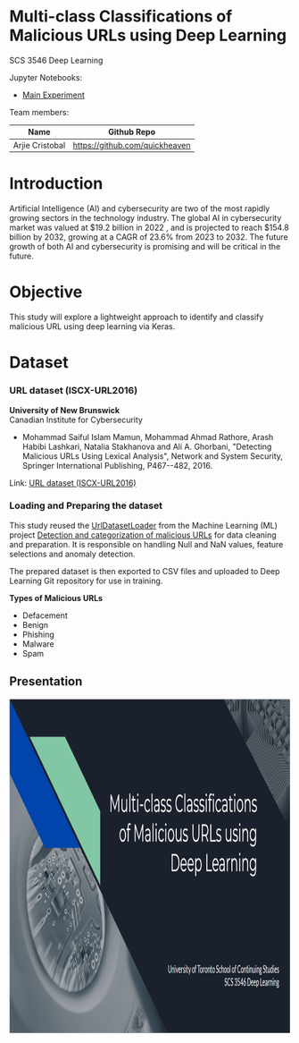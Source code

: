 # Multi-class Classifications  of Malicious URLs using Deep Learning 
SCS 3546 Deep Learning

Jupyter Notebooks:
* [Main Experiment](https://nbviewer.org/github/quickheaven/scs-3546-deep-learning/blob/e2a7056f56934157f64d9585e623204954355812/Multiclass_Classification_of_Malicious_URL.ipynb)

Team members:

| Name | Github Repo |
| --- | --- |
| Arjie Cristobal  | https://github.com/quickheaven |


# Introduction
Artificial Intelligence (AI) and cybersecurity are two of the most rapidly growing sectors in the technology industry.
The global AI in cybersecurity market was valued at \$19.2 billion  in 2022 , and is projected to reach \$154.8 billion by 2032, growing at a CAGR of 23.6% from 2023 to 2032.
The future growth of both AI and cybersecurity is promising and will be critical in the future.

# Objective
This study will explore a lightweight approach to identify and classify malicious URL using deep learning via Keras.

# Dataset

### URL dataset (ISCX-URL2016)

**University of New Brunswick** \
Canadian Institute for Cybersecurity

* Mohammad Saiful Islam Mamun, Mohammad Ahmad Rathore, Arash Habibi Lashkari, Natalia Stakhanova and Ali A. Ghorbani, "Detecting Malicious URLs Using Lexical Analysis", Network and System Security, Springer International Publishing, P467--482, 2016.

Link: [URL dataset (ISCX-URL2016)](https://www.unb.ca/cic/datasets/url-2016.html)

### Loading and Preparing the dataset

This study reused the [UrlDatasetLoader](https://nbviewer.org/github/quickheaven/scs-3253-machine-learning/blob/977a523a096097b350ec78cfcfc7357142e0fe1e/loader_nb.ipynb) from the Machine Learning (ML) project [Detection and categorization of malicious URLs](https://quickheaven.github.io/scs-3253-machine-learning/) for data cleaning and preparation. It is responsible on handling Null and NaN values, feature selections and anomaly detection.

The prepared dataset is then exported to CSV files and uploaded to Deep Learning Git repository for use in training.

**Types of Malicious URLs**
* Defacement
* Benign
* Phishing
* Malware
* Spam


## Presentation
<a href="https://github.com/quickheaven/scs-3546-deep-learning/blob/e2a7056f56934157f64d9585e623204954355812/Multiclass%20Classification%20of%20Malicious%20URLs%20using%20DL_v2.pptx">
	<img src="./images/Presentation_Front.PNG" width="800" height="600" />
</a>




